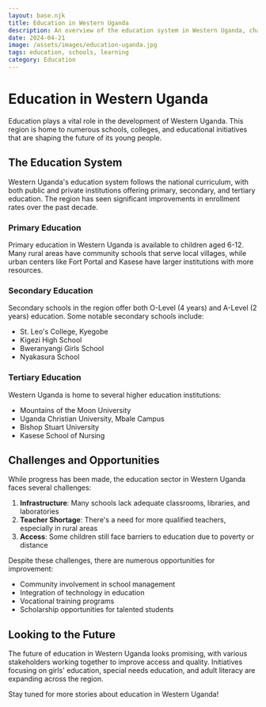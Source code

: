 ```yaml
---
layout: base.njk
title: Education in Western Uganda
description: An overview of the education system in Western Uganda, challenges, and opportunities for students.
date: 2024-04-21
image: /assets/images/education-uganda.jpg
tags: education, schools, learning
category: Education
---
```


# Education in Western Uganda

Education plays a vital role in the development of Western Uganda. This region is home to numerous schools, colleges, and educational initiatives that are shaping the future of its young people.

## The Education System

Western Uganda's education system follows the national curriculum, with both public and private institutions offering primary, secondary, and tertiary education. The region has seen significant improvements in enrollment rates over the past decade.

### Primary Education

Primary education in Western Uganda is available to children aged 6-12. Many rural areas have community schools that serve local villages, while urban centers like Fort Portal and Kasese have larger institutions with more resources.

### Secondary Education

Secondary schools in the region offer both O-Level (4 years) and A-Level (2 years) education. Some notable secondary schools include:

- St. Leo's College, Kyegobe
- Kigezi High School
- Bweranyangi Girls School
- Nyakasura School

### Tertiary Education

Western Uganda is home to several higher education institutions:

- Mountains of the Moon University
- Uganda Christian University, Mbale Campus
- Bishop Stuart University
- Kasese School of Nursing

## Challenges and Opportunities

While progress has been made, the education sector in Western Uganda faces several challenges:

1. **Infrastructure**: Many schools lack adequate classrooms, libraries, and laboratories
2. **Teacher Shortage**: There's a need for more qualified teachers, especially in rural areas
3. **Access**: Some children still face barriers to education due to poverty or distance

Despite these challenges, there are numerous opportunities for improvement:

- Community involvement in school management
- Integration of technology in education
- Vocational training programs
- Scholarship opportunities for talented students

## Looking to the Future

The future of education in Western Uganda looks promising, with various stakeholders working together to improve access and quality. Initiatives focusing on girls' education, special needs education, and adult literacy are expanding across the region.

Stay tuned for more stories about education in Western Uganda! 